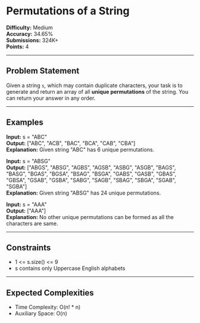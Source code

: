 # Permutations of a String

**Difficulty:** Medium  
**Accuracy:** 34.65%  
**Submissions:** 324K+  
**Points:** 4  

---

## Problem Statement
Given a string `s`, which may contain duplicate characters, your task is to generate and return an array of all **unique permutations** of the string. You can return your answer in any order.

---

## Examples

**Input:** s = "ABC"  
**Output:** ["ABC", "ACB", "BAC", "BCA", "CAB", "CBA"]  
**Explanation:** Given string "ABC" has 6 unique permutations.  

**Input:** s = "ABSG"  
**Output:** ["ABGS", "ABSG", "AGBS", "AGSB", "ASBG", "ASGB", "BAGS", "BASG", "BGAS", "BGSA", "BSAG", "BSGA", "GABS", "GASB", "GBAS", "GBSA", "GSAB", "GSBA", "SABG", "SAGB", "SBAG", "SBGA", "SGAB", "SGBA"]  
**Explanation:** Given string "ABSG" has 24 unique permutations.  

**Input:** s = "AAA"  
**Output:** ["AAA"]  
**Explanation:** No other unique permutations can be formed as all the characters are same.  

---

## Constraints
- 1 <= s.size() <= 9  
- s contains only Uppercase English alphabets  

---

## Expected Complexities
- Time Complexity: O(n! * n)  
- Auxiliary Space: O(n)  
